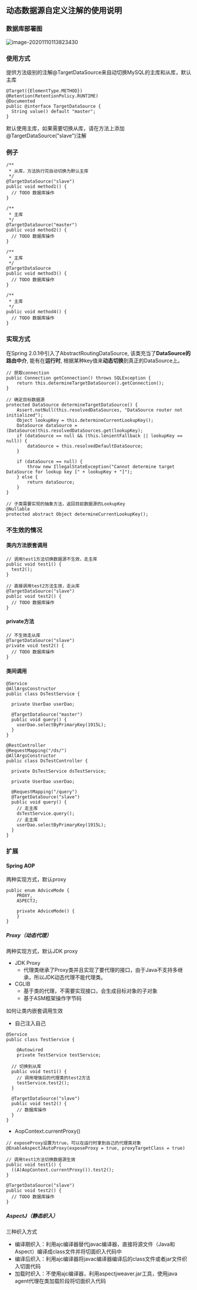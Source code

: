 ## 动态数据源自定义注解的使用说明

### 数据库部署图

![image-20201110113823430](https://tva1.sinaimg.cn/large/0081Kckwly1gkjxc4imlej31mu0pmgqj.jpg)

### 使用方式

提供方法级别的注解@TargetDataSource来自动切换MySQL的主库和从库，默认主库

```
@Target({ElementType.METHOD})
@Retention(RetentionPolicy.RUNTIME)
@Documented
public @interface TargetDataSource {
  String value() default "master";
}
```

默认使用主库，如果需要切换从库，请在方法上添加@TargetDataSource("slave")注解

### 例子

```
/**
 * 从库，方法执行完自动切换为默认主库
 */
@TargetDataSource("slave")
public void method1() {
  // TODO 数据库操作
}

/**
 * 主库
 */
@TargetDataSource("master")
public void method2() {
  // TODO 数据库操作
}

/**
 * 主库
 */
@TargetDataSource
public void method3() {
  // TODO 数据库操作
}

/**
 * 主库
 */
public void method4() {
  // TODO 数据库操作
}
```

### 实现方式

在Spring 2.0.1中引入了AbstractRoutingDataSource, 该类充当了**DataSource的路由中介**, 能有在**运行时**, 根据某种key值来**动态切换**到真正的DataSource上。

```
// 获取connection
public Connection getConnection() throws SQLException {
    return this.determineTargetDataSource().getConnection();
}

// 确定目标数据源
protected DataSource determineTargetDataSource() {
    Assert.notNull(this.resolvedDataSources, "DataSource router not initialized");
    Object lookupKey = this.determineCurrentLookupKey();
    DataSource dataSource = (DataSource)this.resolvedDataSources.get(lookupKey);
    if (dataSource == null && (this.lenientFallback || lookupKey == null)) {
        dataSource = this.resolvedDefaultDataSource;
    }

    if (dataSource == null) {
        throw new IllegalStateException("Cannot determine target DataSource for lookup key [" + lookupKey + "]");
    } else {
        return dataSource;
    }
}

// 子类需要实现的抽象方法，返回目前数据源的LookupKey
@Nullable
protected abstract Object determineCurrentLookupKey();
```

### 不生效的情况

#### 类内方法嵌套调用

```
// 调用test1方法切换数据源不生效，走主库
public void test1() {
  test2();
}

// 直接调用test2方法生效，走从库
@TargetDataSource("slave")
public void test2() {
  // TODO 数据库操作
}
```

#### private方法

```
// 不生效走从库
@TargetDataSource("slave")
private void test2() {
  // TODO 数据库操作
}
```

#### 类间调用

```
@Service
@AllArgsConstructor
public class DsTestService {

  private UserDao userDao;

  @TargetDataSource("master")
  public void query() {
    userDao.selectByPrimaryKey(1915L);
  }
}

@RestController
@RequestMapping("/ds/")
@AllArgsConstructor
public class DsTestController {

  private DsTestService dsTestService;

  private UserDao userDao;

  @RequestMapping("/query")
  @TargetDataSource("slave")
  public void query() {
    // 走主库
    dsTestService.query();
    // 走主库
    userDao.selectByPrimaryKey(1915L);
  }
}
```

### 扩展

#### Spring AOP

两种实现方式，默认proxy

```
public enum AdviceMode {
    PROXY,
    ASPECTJ;

    private AdviceMode() {
    }
}
```

##### Proxy（动态代理）

两种实现方式，默认JDK proxy

- JDK Proxy
  - 代理类继承了Proxy类并且实现了要代理的接口，由于Java不支持多继承，所以JDK动态代理不能代理类。
- CGLIB
  - 基于类的代理，不需要实现接口，会生成目标对象的子对象
  - 基于ASM框架操作字节码

如何让类内嵌套调用生效

- 自己注入自己

```
@Service
public class TestService {

	@Autowired
	private TestService testService;

  // 切换到从库
  public void test1() {
    // 调用增强后的代理类的test2方法
    testService.test2();
  }
  
  @TargetDataSource("slave")
  public void test2() {
    // 数据库操作
  }
}
```

- AopContext.currentProxy()

```
// exposeProxy设置为true，可以在运行时拿到自己的代理类对象
@EnableAspectJAutoProxy(exposeProxy = true, proxyTargetClass = true)

// 调用test1方法切换数据源生效
public void test1() {
  ((A)AopContext.currentProxy()).test2();
}

@TargetDataSource("slave")
public void test2() {
  // TODO 数据库操作
}
```

##### AspectJ（静态织入）

三种织入方式

- 编译期织入：利用ajc编译器替代javac编译器，直接将源文件（Java和Aspect）编译成class文件并将切面织入代码中
- 编译后织入：利用ajc编译器将javac编译器编译后的class文件或者jar文件织入切面代码
- 加载时织入：不使用ajc编译器，利用aspectjweaver.jar工具，使用java agent代理在类加载阶段将切面织入代码